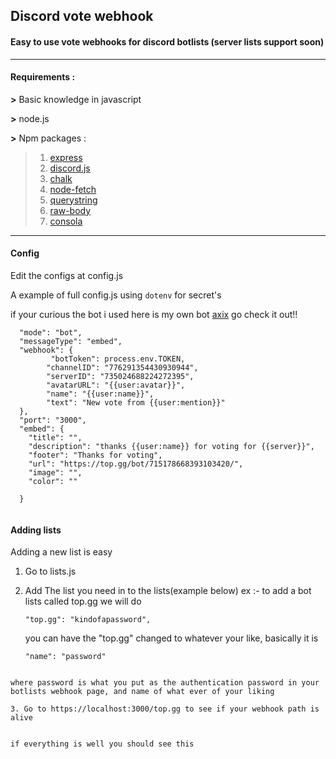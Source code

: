 ## Discord vote webhook

#### Easy to use vote webhooks for discord botlists (server lists support soon)

---------------------------------

#### Requirements :

**>** Basic knowledge in javascript

**>** node.js

**>** Npm packages :
 > 1. [express](https://www.npmjs.com/package/express)
 > 2. [discord.js](https://discord.js.org/#/)
 > 3. [chalk](https://www.npmjs.com/package/chalk)
 > 4. [node-fetch](https://www.npmjs.com/package/node-fetch)
 > 5. [querystring](https://www.npmjs.com/package/querystring)
 > 6. [raw-body](https://www.npmjs.com/package/raw-body)
 > 7. [consola](https://www.npmjs.com/package/consola)
 

------------------------------------


#### Config 

Edit the configs at config.js

A example of full config.js using `dotenv` for secret's

if your curious the bot i used here is my own bot [axix](https://axixbot.tk) go check it out!!

```
  "mode": "bot",
  "messageType": "embed",
  "webhook": {
         "botToken": process.env.TOKEN,
        "channelID": "776291354430930944",
        "serverID": "735024688224272395",
        "avatarURL": "{{user:avatar}}",
        "name": "{{user:name}}",
        "text": "New vote from {{user:mention}}"
  },
  "port": "3000",
  "embed": {
    "title": "",
    "description": "thanks {{user:name}} for voting for {{server}}",
    "footer": "Thanks for voting",
    "url": "https://top.gg/bot/715178668393103420/",
    "image": "",
    "color": ""

  }


```


#### Adding lists 


Adding a new list is easy

1. Go to lists.js
2. Add The list you need in to the lists(example below) 
  ex :- to add a bot lists called top.gg we will do 
   ```
   "top.gg": "kindofapassword",
   ```

   you can have the "top.gg" changed to whatever your like, basically it is

   ```
   "name": "password"

  ```

  where password is what you put as the authentication password in your botlists webhook page, and name of what ever of your liking

3. Go to https://localhost:3000/top.gg to see if your webhook path is alive


if everything is well you should see this


